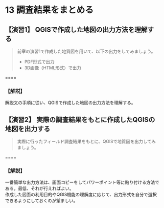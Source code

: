 # 13 調査結果をまとめる  

## 【演習1】 QGISで作成した地図の出力方法を理解する  

> 前章の演習1で作成した地質図を用いて、以下の出力をしてみましょう。
> 
> * PDF形式で出力  
> * 3D画像（HTML形式）で出力  

====  

### 【解説】  

解説文の手順に従い、QGISで作成した地図の出力方法を理解する。  

## 【演習2】 実際の調査結果をもとに作成したQGISの地図を出力する   

> 実際に行ったフィールド調査結果をもとに、QGISで地質図を出力してみましょう。  

====  

### 【解説】

一番簡単な出力方法は、画面コピーをしてパワーポイント等に貼り付ける方法である。最低、それが行えればよい。  
作成した図面の利用目的やQGIS機能の理解度に応じて、出力形式を自分で選択できるようにしておくのが望ましい。
